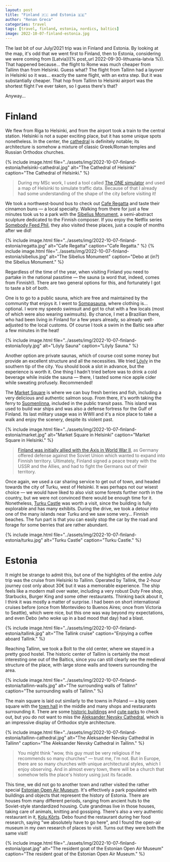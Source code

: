 ```yaml
---
layout: post
title: "Finland 🇫🇮 and Estonia 🇪🇪"
author: "Renan Greca"
categories: travel
tags: [travel, finland, estonia, nordics, baltics]
image: 2022-10-07-finland-estonia.jpg
---
```


The last bit of our July/2021 trip was in Finland and Estonia.
By looking at the map, it's odd that we went first to Finland, then to Estonia, considering we were coming from [Latvia]({% post_url 2022-09-30-lithuania-latvia %}).
That happened because... the flight to Rome was much cheaper from Tallinn than from Helsinki.
Guess what? The flight from Tallinn had a layover in Helsinki so it was... exactly the same flight, with an extra step. But it was substantially cheaper.
That hop from Tallinn to Helsinki airport was the shortest flight I've ever taken, so I guess there's that?

Anyway...

# Finland

We flew from Riga to Helsinki, and from the airport took a train to the central station.
Helsinki is not a super exciting place, but it has some unique spots nonetheless.
In the center, the [cathedral](https://goo.gl/maps/DnGs4caJwDmv9T4r6) is definitely notable; its architecture is somehow a mixture of classic Greek/Roman temples and Russian Orthodox churches.

{% include image.html file="../assets/img/2022-10-07-finland-estonia/helsinki-cathedral.jpg" alt="The Cathedral of Helsinki" caption="The Cathedral of Helsinki." %}

> During my MSc work, I used a tool called [The ONE simulator](http://akeranen.github.io/the-one/) and used a map of Helsinki to simulate traffic data. Because of that I already had some understanding of the shape of the city before visiting it!

We took a northwest-bound bus to check out [Cafe Regatta](https://goo.gl/maps/3dDuYY22zRAqXwME7) and taste their cinnamon buns — a local specialty.
Walking from there for just a few minutes took us to a park with the [Sibelius Monument](https://goo.gl/maps/n6YCAAmzLzsHnAH26), a semi-abstract sculpture dedicated to the Finnish composer.
If you enjoy the Netflix series [Somebody Feed Phil](https://www.netflix.com/watch/81486395?trackId=255824129), they also visited these places, just a couple of months after we did!

{% include image.html file="../assets/img/2022-10-07-finland-estonia/regatta.jpg" alt="Cafe Regatta" caption="Cafe Regatta." %}
{% include image.html file="../assets/img/2022-10-07-finland-estonia/sibelius.jpg" alt="The Sibelius Monument" caption="Debo at (in?) the Sibelius Monument." %}

Regardless of the time of the year, when visiting Finland you need to partake in the national passtime — the sauna (a word that, indeed, comes from Finnish!).
There are two general options for this, and fortunately I got to taste a bit of both.

One is to go to a public sauna, which are free and maintained by the community that enjoys it.
I went to [Sompasauna](https://goo.gl/maps/qbEbg7oxDBFz2xTM8), where clothing is... optional.
I wore my speedo swimsuit and got to chat with a few locals (most of which were also wearing swimsuits).
By chance, I met a Brazilian there, who had been living in Finland for a few years already, so already well-adjusted to the local customs.
Of course I took a swim in the Baltic sea after a few minutes in the heat!

{% include image.html file="../assets/img/2022-10-07-finland-estonia/loyly.jpg" alt="Löyly Sauna" caption="Löyly Sauna." %}

Another option are private saunas, which of course cost some money but provide an excellent structure and all the necessities.
We tried [Löyly](https://goo.gl/maps/3yMxkjyDik9gPXiZ6) in the southern tip of the city.
You should book a slot in advance, but the experience is worth it.
One thing I hadn't tried before was to drink a cold beverage while inside the sauna — there, I tasted some nice apple cider while sweating profusely. Recommended!

The [Market Square](https://g.page/kauppatori) is where we can buy fresh berries and fish, including a very delicious and authentic salmon soup.
From there, it's worth taking the ferry to [Suomenlinna](https://goo.gl/maps/EjYkYbqnyUqkvtrL8), included in the public transit pass.
This island was used to build war ships and was also a defense fortress for the Gulf of Finland.
Its last military usage was in WWII and it's a nice place to take a walk and enjoy the scenery, despite its violent past.

{% include image.html file="../assets/img/2022-10-07-finland-estonia/market.jpg" alt="Market Square in Helsinki" caption="Market Square in Helsinki." %}

> [Finland was initially allied with the Axis in World War II](https://en.wikipedia.org/wiki/Finland_in_World_War_II), as Germany offered defense against the Soviet Union which wanted to expand into Finnish territory. Ultimately, Finland signed a peace treaty with the USSR and the Allies, and had to fight the Germans out of their territory.

Once again, we used a car sharing service to get out of town, and headed towards the city of Turku, west of Helsinki.
It was perhaps not our wisest choice — we would have liked to also visit some forests further north in the country, but we were not convinced there would be enough time for it.
Nonetheless, [Turku Castle](https://goo.gl/maps/dx1Lp4VuvUQo7KW7A) was worth a visit, since the building is fully explorable and has many exhibits.
During the drive, we took a detour into one of the many islands near Turku and we saw some very... Finnish beaches.
The fun part is that you can easily stop the car by the road and forage for some berries that are rather abundant.

{% include image.html file="../assets/img/2022-10-07-finland-estonia/turku.jpg" alt="Turku Castle" caption="Turku Castle." %}

# Estonia

It might be strange to admit this, but one of the highlights of the entire July trip was the cruise from Helsinki to Tallinn.
Operated by Tallink, the 2-hour journey cost only about 30€ but it was a memorable experience.
The ship feels like a modern mall over water, including a very robust Duty Free shop, Starbucks, Burger King and some other restaurants.
Thinking back about it, I think it was mostly a matter of surprise.
I had been on short international cruises before (once from Montevideo to Buenos Aires; once from Victoria to Seattle), which were nice, but this one was way beyond my expectations, and even Debo (who woke up in a bad mood that day) had a blast.

{% include image.html file="../assets/img/2022-10-07-finland-estonia/tallink.jpg" alt="The Tallink cruise" caption="Enjoying a coffee aboard Tallink." %}

Reaching Tallinn, we took a Bolt to the old center, where we stayed in a pretty good hostel.
The historic center of Tallinn is certainly the most interesting one out of the Baltics, since you can still clearly see the medieval structure of the place, with large stone walls and towers surrounding the area.

{% include image.html file="../assets/img/2022-10-07-finland-estonia/tallinn-walls.jpg" alt="The surrounding walls of Tallinn" caption="The surrounding walls of Tallinn." %}

The main square is laid out similarly to the towns in Poland — a big open square with the [town hall](https://goo.gl/maps/YaDzX2b2bzhPfNzk7) in the middle and many shops and restaurants surrounding it.
There are some [historic buildings](https://goo.gl/maps/L5W4U8B2Qa1gyHmv9) and [cute parks](https://goo.gl/maps/nx6uxYL67twiP8iV9) to check out, but you do not want to miss the [Aleksander Nevsky Cathedral](https://goo.gl/maps/Synz76xrm1wcBszy7), which is an impressive display of Orthodox style architecture.

{% include image.html file="../assets/img/2022-10-07-finland-estonia/tallinn-cathedral.jpg" alt="The Aleksander Nevsky Cathedral in Tallinn" caption="The Aleksander Nevsky Cathedral in Tallinn." %}

> You might think "wow, this guy must be very religious if he recommends so many churches" — trust me, I'm not. But in Europe, there are so many churches with unique architectural styles, which I enjoy observing. And in almost every town, there will be a church that somehow tells the place's history using just its facade.

This time, we did not go to another town and rather visited the rather special [Estonian Open Air Museum](https://goo.gl/maps/xHSZfTvHy4UsV6rX6).
It's effectively a park populated with buildings and objects that represent the history of Estonia.
There are houses from many different periods, ranging from ancient huts to the Soviet-style standardized housing.
Cute grandmas live in those houses, taking care of animals, knitting and gossiping.
There's also a very authentic restaurant in it, [Kolu Kõrts](https://goo.gl/maps/nyYpozuiKQRrqvfK7).
Debo found the restaurant during her food research, saying "we absolutely have to go here", and I found the open-air museum in my own research of places to visit.
Turns out they were both the same visit!

{% include image.html file="../assets/img/2022-10-07-finland-estonia/goat.jpg" alt="The resident goat of the Estonian Open Air Museum" caption="The resident goat of the Estonian Open Air Museum." %}

